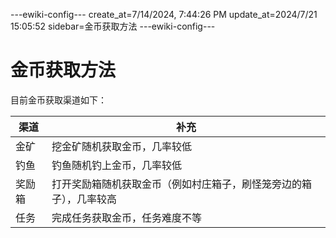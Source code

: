 ---ewiki-config---
create_at=7/14/2024, 7:44:26 PM
update_at=2024/7/21 15:05:52
sidebar=金币获取方法
---ewiki-config---

# 金币获取方法

目前金币获取渠道如下：

|渠道|补充|
|---|---|
|金矿| 挖金矿随机获取金币，几率较低|
|钓鱼| 钓鱼随机钓上金币，几率较低|
|奖励箱| 打开奖励箱随机获取金币（例如村庄箱子，刷怪笼旁边的箱子），几率较高|
|任务| 完成任务获取金币，任务难度不等|
